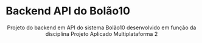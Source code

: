 # Backend API do Bolão10 

<p align="center">Projeto do backend em API do sistema Bolão10 desenvolvido em função da disciplina Projeto Aplicado Multiplataforma 2</p>
